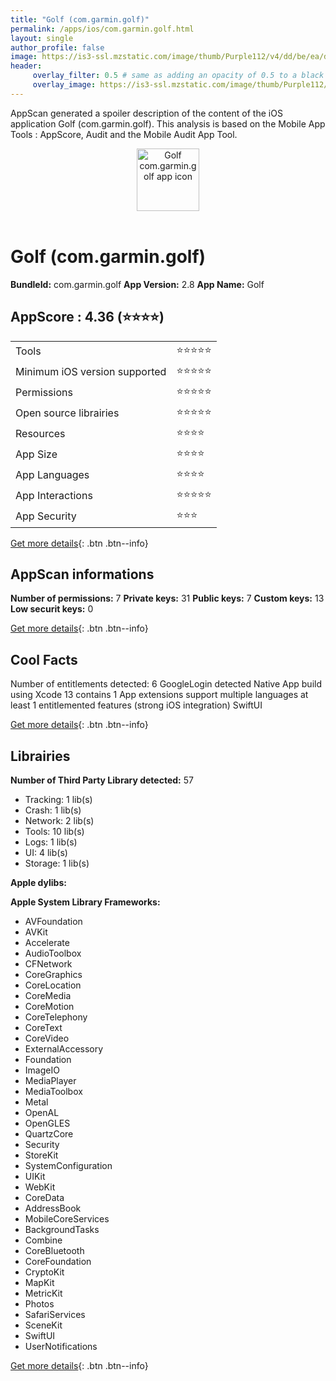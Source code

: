 ```yaml
---
title: "Golf (com.garmin.golf)"
permalink: /apps/ios/com.garmin.golf.html
layout: single
author_profile: false
image: https://is3-ssl.mzstatic.com/image/thumb/Purple112/v4/dd/be/ea/ddbeead4-d9a5-9461-81fa-c4ff3b287496/AppIcon-1x_U007emarketing-4-0-sRGB-85-220.png/512x512bb.jpg
header: 
     overlay_filter: 0.5 # same as adding an opacity of 0.5 to a black background
     overlay_image: https://is3-ssl.mzstatic.com/image/thumb/Purple112/v4/dd/be/ea/ddbeead4-d9a5-9461-81fa-c4ff3b287496/AppIcon-1x_U007emarketing-4-0-sRGB-85-220.png/512x512bb.jpg
---
```

AppScan generated a spoiler description of the content of the iOS application Golf (com.garmin.golf). This analysis is based on the Mobile App Tools : AppScore, Audit and the Mobile Audit App Tool.

  
  
<div style="text-align: center;"><img src="https://is3-ssl.mzstatic.com/image/thumb/Purple112/v4/dd/be/ea/ddbeead4-d9a5-9461-81fa-c4ff3b287496/AppIcon-1x_U007emarketing-4-0-sRGB-85-220.png/512x512bb.jpg" width="100" height="100" alt="Golf com.garmin.golf app icon"></div></br>
  
# Golf (com.garmin.golf)

**BundleId:** com.garmin.golf
**App Version:** 2.8
**App Name:** Golf


## AppScore : 4.36 (⭐️⭐️⭐️⭐️) 

<table>
<tr><td> Tools </td><td> ⭐️⭐️⭐️⭐️⭐️ </td></tr>
<tr><td> Minimum iOS version supported </td><td> ⭐️⭐️⭐️⭐️⭐️ </td></tr>
<tr><td> Permissions </td><td> ⭐️⭐️⭐️⭐️⭐️ </td></tr>
<tr><td> Open source librairies </td><td> ⭐️⭐️⭐️⭐️⭐️ </td></tr>
<tr><td> Resources </td><td> ⭐️⭐️⭐️⭐️ </td></tr>
<tr><td> App Size </td><td> ⭐️⭐️⭐️⭐️ </td></tr>
<tr><td> App Languages </td><td> ⭐️⭐️⭐️⭐️ </td></tr>
<tr><td> App Interactions </td><td> ⭐️⭐️⭐️⭐️⭐️ </td></tr>
<tr><td> App Security </td><td> ⭐️⭐️⭐️ </td></tr>
</table>

[Get more details](/pricing.html){: .btn .btn--info}  
  
## AppScan informations 

**Number of permissions:** 7
**Private keys:** 31
**Public keys:** 7
**Custom keys:** 13
**Low securit keys:** 0
  
[Get more details](/pricing.html){: .btn .btn--info}

## Cool Facts

Number of entitlements detected: 6
GoogleLogin detected
Native App
build using Xcode 13
contains 1 App extensions
support multiple languages
at least 1 entitlemented features (strong iOS integration)
SwiftUI
  
[Get more details](/pricing.html){: .btn .btn--info}

## Librairies 
**Number of Third Party Library detected:** 57
- Tracking: 1 lib(s)
- Crash: 1 lib(s)
- Network: 2 lib(s)
- Tools: 10 lib(s)
- Logs: 1 lib(s)
- UI: 4 lib(s)
- Storage: 1 lib(s)

**Apple dylibs:**


**Apple System Library Frameworks:**
- AVFoundation
- AVKit
- Accelerate
- AudioToolbox
- CFNetwork
- CoreGraphics
- CoreLocation
- CoreMedia
- CoreMotion
- CoreTelephony
- CoreText
- CoreVideo
- ExternalAccessory
- Foundation
- ImageIO
- MediaPlayer
- MediaToolbox
- Metal
- OpenAL
- OpenGLES
- QuartzCore
- Security
- StoreKit
- SystemConfiguration
- UIKit
- WebKit
- CoreData
- AddressBook
- MobileCoreServices
- BackgroundTasks
- Combine
- CoreBluetooth
- CoreFoundation
- CryptoKit
- MapKit
- MetricKit
- Photos
- SafariServices
- SceneKit
- SwiftUI
- UserNotifications


  
[Get more details](/pricing.html){: .btn .btn--info}

